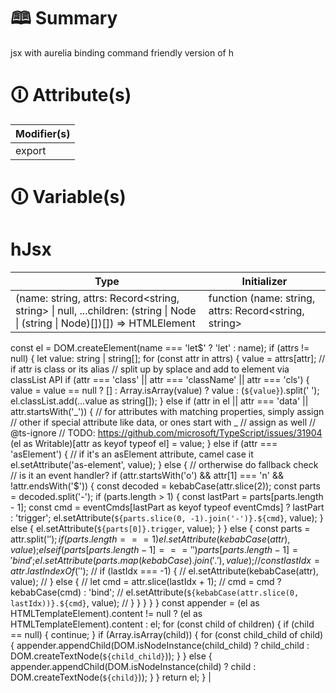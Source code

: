 # &#128366; Summary

jsx with aurelia binding command friendly version of h

# &#128712; Attribute(s)

| Modifier(s)                            |
|----------------------------------------|
| export |

# &#128712; Variable(s)

# hJsx

| Type                        | Initializer                       |
|-----------------------------|-----------------------------------|
| (name: string, attrs: Record&lt;string, string&gt; &#124; null, ...children: (string &#124; Node &#124; (string &#124; Node)[])[]) =&gt; HTMLElement | function (name: string, attrs: Record<string, string> | null, ...children: (Node | string | (Node | string)[])[]) {
const el = DOM.createElement(name === 'let$' ? 'let' : name);
if (attrs != null) {
let value: string | string[];
for (const attr in attrs) {
value = attrs[attr];
// if attr is class or its alias
// split up by splace and add to element via classList API
if (attr === 'class' || attr === 'className' || attr === 'cls') {
value = value == null
? []
: Array.isArray(value)
? value
: (`${value}`).split(' ');
el.classList.add(...value as string[]);
} else if (attr in el || attr === 'data' || attr.startsWith('_')) {
// for attributes with matching properties, simply assign
// other if special attribute like data, or ones start with _
// assign as well
// @ts-ignore // TODO: https://github.com/microsoft/TypeScript/issues/31904
(el as Writable<typeof el>)[attr as keyof typeof el] = value;
} else if (attr === 'asElement') {
// if it's an asElement attribute, camel case it
el.setAttribute('as-element', value);
} else {
// ortherwise do fallback check
// is it an event handler?
if (attr.startsWith('o') && attr[1] === 'n' && !attr.endsWith('$')) {
const decoded = kebabCase(attr.slice(2));
const parts = decoded.split('-');
if (parts.length > 1) {
const lastPart = parts[parts.length - 1];
const cmd = eventCmds[lastPart as keyof typeof eventCmds] ? lastPart : 'trigger';
el.setAttribute(`${parts.slice(0, -1).join('-')}.${cmd}`, value);
} else {
el.setAttribute(`${parts[0]}.trigger`, value);
}
} else {
const parts = attr.split('$');
if (parts.length === 1) {
el.setAttribute(kebabCase(attr), value);
} else {
if (parts[parts.length - 1] === '') {
parts[parts.length - 1] = 'bind';
}
el.setAttribute(parts.map(kebabCase).join('.'), value);
}
// const lastIdx = attr.lastIndexOf('$');
// if (lastIdx === -1) {
//   el.setAttribute(kebabCase(attr), value);
// } else {
//   let cmd = attr.slice(lastIdx + 1);
//   cmd = cmd ? kebabCase(cmd) : 'bind';
//   el.setAttribute(`${kebabCase(attr.slice(0, lastIdx))}.${cmd}`, value);
// }
}
}
}
}
const appender = (el as HTMLTemplateElement).content != null ? (el as HTMLTemplateElement).content : el;
for (const child of children) {
if (child == null) {
continue;
}
if (Array.isArray(child)) {
for (const child_child of child) {
appender.appendChild(DOM.isNodeInstance(child_child) ? child_child : DOM.createTextNode(`${child_child}`));
}
} else {
appender.appendChild(DOM.isNodeInstance(child) ? child : DOM.createTextNode(`${child}`));
}
}
return el;
} |